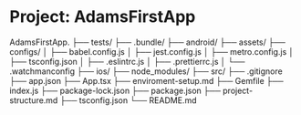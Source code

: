 # Project: AdamsFirstApp

AdamsFirstApp.
├── tests/ 
├── .bundle/ 
├── android/
├── assets/
├── configs/
│   ├── babel.config.js
│   ├── jest.config.js
│   ├── metro.config.js
│   ├── tsconfig.json
│   ├── .eslintrc.js
│   ├── .prettierrc.js
│   └── .watchmanconfig
├── ios/
├── node_modules/
├── src/
├── .gitignore
├── app.json
├── App.tsx
├── enviroment-setup.md
├── Gemfile
├── index.js
├── package-lock.json
├── package.json
├── project-structure.md
├── tsconfig.json
└── README.md